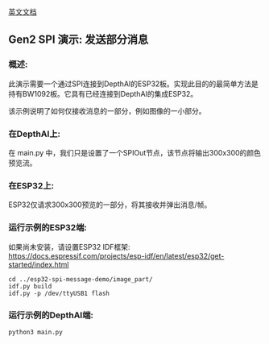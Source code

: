 [英文文档](README.md)

## Gen2 SPI 演示: 发送部分消息

### 概述:
此演示需要一个通过SPI连接到DepthAI的ESP32板。实现此目的的最简单方法是持有BW1092板。它具有已经连接到DepthAI的集成ESP32。

该示例说明了如何仅接收消息的一部分，例如图像的一小部分。

### 在DepthAI上:
在 main.py 中，我们只是设置了一个SPIOut节点，该节点将输出300x300的颜色预览流。

### 在ESP32上:
ESP32仅请求300x300预览的一部分，将其接收并弹出消息/帧。

### 运行示例的ESP32端:
如果尚未安装，请设置ESP32 IDF框架:
https://docs.espressif.com/projects/esp-idf/en/latest/esp32/get-started/index.html

```
cd ../esp32-spi-message-demo/image_part/
idf.py build
idf.py -p /dev/ttyUSB1 flash
```

### 运行示例的DepthAI端:
`python3 main.py`

